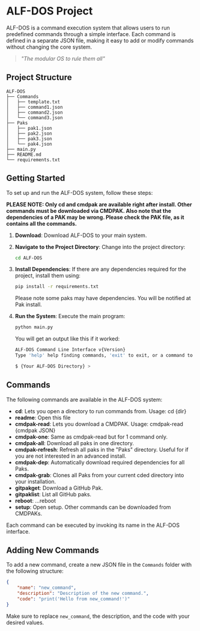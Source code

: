 # ALF-DOS Project

ALF-DOS is a command execution system that allows users to run predefined commands through a simple interface. Each command is defined in a separate JSON file, making it easy to add or modify commands without changing the core system.

> *"The modular OS to rule them all"*

## Project Structure

```plaintext
ALF-DOS
├── Commands
│   ├── template.txt
│   ├── command1.json
│   ├── command2.json
│   └── command3.json
├── Paks
│   ├── pak1.json
│   ├── pak2.json
│   ├── pak3.json
│   └── pak4.json
├── main.py
├── README.md
└── requirements.txt
```

## Getting Started

To set up and run the ALF-DOS system, follow these steps:

**PLEASE NOTE: Only cd and cmdpak are available right after install. Other commands must be downloaded via CMDPAK. Also note that the dependencies of a PAK may be wrong. Please check the PAK file, as it contains all the commands.**

1. **Download**:
   Download ALF-DOS to your main system.

2. **Navigate to the Project Directory**:
   Change into the project directory:

   ```bash
   cd ALF-DOS
   ```

3. **Install Dependencies**:
   If there are any dependencies required for the project, install them using:

   ```bash
   pip install -r requirements.txt
   ```

   Please note some paks may have dependencies. You will be notified at Pak install.

4. **Run the System**:
   Execute the main program:

   ```bash
   python main.py
   ```

   You will get an output like this if it worked:

   ```bash
   ALF-DOS Command Line Interface v{Version}
   Type 'help' help finding commands, 'exit' to exit, or a command to execute.

   $ {Your ALF-DOS Directory} >
   ```

## Commands

The following commands are available in the ALF-DOS system:

- **cd**: Lets you open a directory to run commands from. Usage: cd {dir}
- **readme**: Open this file
- **cmdpak-read**: Lets you download a CMDPAK. Usage: cmdpak-read {cmdpak JSON}
- **cmdpak-one**: Same as cmdpak-read but for 1 command only.
- **cmdpak-all**: Download all paks in one directory.
- **cmdpak-refresh**: Refresh all paks in the "Paks" directory. Useful for if you are not interested in an advanced install.
- **cmdpak-dep**: Automatically download required dependencies for all Paks.
- **cmdpak-grab**: Clones all Paks from your current cded directory into your installation.
- **gitpakget**: Download a GitHub Pak.
- **gitpaklist**: List all GitHub paks.
- **reboot**: ...reboot
- **setup**: Open setup.
Other commands can be downloaded from CMDPAKs.

Each command can be executed by invoking its name in the ALF-DOS interface.

## Adding New Commands

To add a new command, create a new JSON file in the `Commands` folder with the following structure:

```json
{
    "name": "new_command",
    "description": "Description of the new command.",
    "code": "print('Hello from new_command!')"
}
```

Make sure to replace `new_command`, the description, and the code with your desired values.
